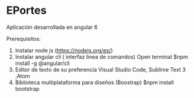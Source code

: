 # EPortes

Aplicación desarrollada en angular 6 

Prerequisitos:
1. Instalar node js (https://nodejs.org/es/)
2. Instalar angular cli ( interfaz linea de comandos)
  Open terminal
  $npm install -g @angular/cli 
3. Editor de texto de su preferencia
  Visual Studio Code, Sublime Text 3 ,Atom
4. Biblioteca multiplataforma para diseños (Boostrap)
   $npm install bootstrap
